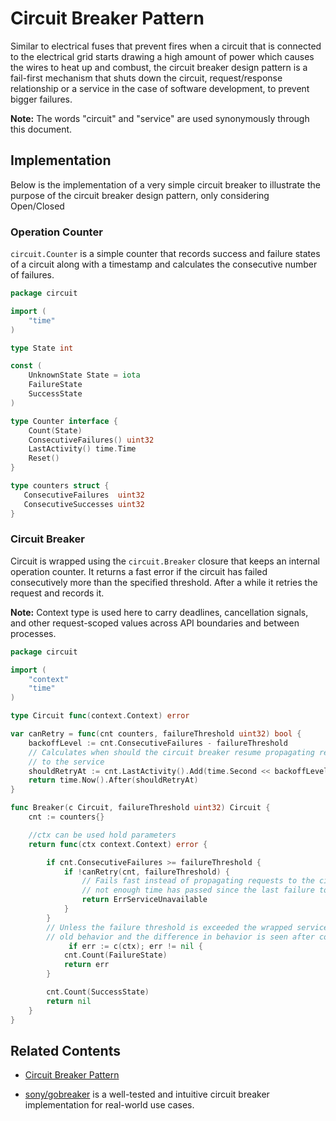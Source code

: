 # Circuit Breaker Pattern

Similar to electrical fuses that prevent fires when a circuit that is connected
to the electrical grid starts drawing a high amount of power which causes the
wires to heat up and combust, the circuit breaker design pattern is a fail-first
mechanism that shuts down the circuit, request/response relationship or a
service in the case of software development, to prevent bigger failures.

**Note:** The words "circuit" and "service" are used synonymously through this
document.

## Implementation

Below is the implementation of a very simple circuit breaker to illustrate the purpose
of the circuit breaker design pattern, only considering Open/Closed 

### Operation Counter

`circuit.Counter` is a simple counter that records success and failure states of
a circuit along with a timestamp and calculates the consecutive number of
failures.

```go
package circuit

import (
    "time"
)

type State int

const (
    UnknownState State = iota
    FailureState
    SuccessState
)

type Counter interface {
    Count(State)
    ConsecutiveFailures() uint32
    LastActivity() time.Time
    Reset()
}

type counters struct {
   ConsecutiveFailures  uint32
   ConsecutiveSuccesses uint32
}

```

### Circuit Breaker

Circuit is wrapped using the `circuit.Breaker` closure that keeps an internal operation counter.
It returns a fast error if the circuit has failed consecutively more than the specified threshold.
After a while it retries the request and records it.

**Note:** Context type is used here to carry deadlines, cancellation signals, and
other request-scoped values across API boundaries and between processes.

```go
package circuit

import (
    "context"
    "time"
)

type Circuit func(context.Context) error

var canRetry = func(cnt counters, failureThreshold uint32) bool {
	backoffLevel := cnt.ConsecutiveFailures - failureThreshold
	// Calculates when should the circuit breaker resume propagating requests
	// to the service
	shouldRetryAt := cnt.LastActivity().Add(time.Second << backoffLevel)
	return time.Now().After(shouldRetryAt)
}

func Breaker(c Circuit, failureThreshold uint32) Circuit {
	cnt := counters{}

	//ctx can be used hold parameters
	return func(ctx context.Context) error {

		if cnt.ConsecutiveFailures >= failureThreshold {
			if !canRetry(cnt, failureThreshold) {
				// Fails fast instead of propagating requests to the circuit since
				// not enough time has passed since the last failure to retry
				return ErrServiceUnavailable
			}
		}
		// Unless the failure threshold is exceeded the wrapped service mimics the
		// old behavior and the difference in behavior is seen after consecutive failures
	         if err := c(ctx); err != nil {
			cnt.Count(FailureState)
			return err
		}

		cnt.Count(SuccessState)
		return nil
	}
}
```

## Related Contents

- [Circuit Breaker Pattern](https://docs.microsoft.com/en-us/previous-versions/msp-n-p/dn589784(v=pandp.10)?redirectedfrom=MSDN)

- [sony/gobreaker](https://github.com/sony/gobreaker) is a well-tested and intuitive circuit breaker implementation for real-world use cases.

